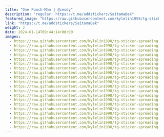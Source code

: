 ```yaml
---
title: "One Punch-Man | @cesdy"
description: "regular: https://t.me/addstickers/SaitamaBek"
featured_image: "https://raw.githubusercontent.com/kylelin1998/tg-sticker-spreading-worldwide-images/main/img/32ae2743-de2d-497e-b792-695ecb08081c.jpg"
link: "https://t.me/addstickers/SaitamaBek"
weight: 3
date: 2024-01-14T09:44:14+08:00
images:
  - https://raw.githubusercontent.com/kylelin1998/tg-sticker-spreading-worldwide-images/main/img/32ae2743-de2d-497e-b792-695ecb08081c.jpg
  - https://raw.githubusercontent.com/kylelin1998/tg-sticker-spreading-worldwide-images/main/img/8de0acdc-48b9-404a-8024-f9bcf3664e2e.jpg
  - https://raw.githubusercontent.com/kylelin1998/tg-sticker-spreading-worldwide-images/main/img/5b8307ba-dca9-45bb-acc2-4ab10993b887.jpg
  - https://raw.githubusercontent.com/kylelin1998/tg-sticker-spreading-worldwide-images/main/img/4bfa7226-cf7d-4334-98d1-1fcc9add876a.jpg
  - https://raw.githubusercontent.com/kylelin1998/tg-sticker-spreading-worldwide-images/main/img/fc3710a3-ed0e-4018-a480-4f9ff62d933e.jpg
  - https://raw.githubusercontent.com/kylelin1998/tg-sticker-spreading-worldwide-images/main/img/b0c91a68-d960-4b68-83a7-a23c4b6964eb.jpg
  - https://raw.githubusercontent.com/kylelin1998/tg-sticker-spreading-worldwide-images/main/img/3941ef4c-8960-4f64-b98f-a8642d6d1e90.jpg
  - https://raw.githubusercontent.com/kylelin1998/tg-sticker-spreading-worldwide-images/main/img/d18fc1b2-47ad-4f73-ac71-51bfe28c9982.jpg
  - https://raw.githubusercontent.com/kylelin1998/tg-sticker-spreading-worldwide-images/main/img/c9a12041-c17c-40e3-9cfa-d420c60ad4de.jpg
  - https://raw.githubusercontent.com/kylelin1998/tg-sticker-spreading-worldwide-images/main/img/35bb8dd3-9e89-4eb0-97ee-9ed3f724d6ed.jpg
  - https://raw.githubusercontent.com/kylelin1998/tg-sticker-spreading-worldwide-images/main/img/8fa60bf2-9710-4f9e-89e4-25eb1d57064e.jpg
  - https://raw.githubusercontent.com/kylelin1998/tg-sticker-spreading-worldwide-images/main/img/533c911d-5017-44fa-b8b8-0200bb3c7825.jpg
  - https://raw.githubusercontent.com/kylelin1998/tg-sticker-spreading-worldwide-images/main/img/57402c6f-b7f6-4ecc-a598-794ef822e285.jpg
  - https://raw.githubusercontent.com/kylelin1998/tg-sticker-spreading-worldwide-images/main/img/f16c1d64-4bef-4bc7-8191-144ef1dbe17f.jpg
  - https://raw.githubusercontent.com/kylelin1998/tg-sticker-spreading-worldwide-images/main/img/1caf2a53-bf41-4b7d-a21e-7b9ceb25c9ed.jpg
  - https://raw.githubusercontent.com/kylelin1998/tg-sticker-spreading-worldwide-images/main/img/536480bf-6c3b-4f9b-b46f-ce9ba59381bf.jpg
  - https://raw.githubusercontent.com/kylelin1998/tg-sticker-spreading-worldwide-images/main/img/4a7136f5-e680-4b0b-b0f4-266fb4095ac6.jpg
  - https://raw.githubusercontent.com/kylelin1998/tg-sticker-spreading-worldwide-images/main/img/49497260-aa77-4dc1-b991-450e1607ee64.jpg
  - https://raw.githubusercontent.com/kylelin1998/tg-sticker-spreading-worldwide-images/main/img/bccfc123-5cf7-4394-ab65-72b0d2b69f7d.jpg
  - https://raw.githubusercontent.com/kylelin1998/tg-sticker-spreading-worldwide-images/main/img/3225a9c4-0a7c-48c4-9127-c5842db0566f.jpg
---
```

